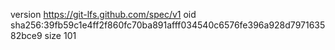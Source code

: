 version https://git-lfs.github.com/spec/v1
oid sha256:39fb59c1e4ff2f860fc70ba891afff034540c6576fe396a928d797163582bce9
size 101
